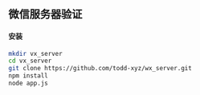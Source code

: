 ## 微信服务器验证
#### 安装
```sh
mkdir vx_server
cd vx_server
git clone https://github.com/todd-xyz/wx_server.git
npm install
node app.js
```